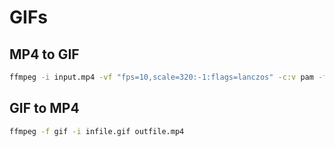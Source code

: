 # GIFs

## MP4 to GIF

```bash
ffmpeg -i input.mp4 -vf "fps=10,scale=320:-1:flags=lanczos" -c:v pam -f image2pipe - | convert -delay 10 - -loop 0 -layers optimize output.gif
```

## GIF to MP4

```bash
ffmpeg -f gif -i infile.gif outfile.mp4
```
